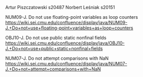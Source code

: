 Artur Piszczatowski s20487 Norbert Leśniak s20151

NUM09-J. Do not use floating-point variables as loop counters
https://wiki.sei.cmu.edu/confluence/display/java/NUM09-J.+Do+not+use+floating-point+variables+as+loop+counters

OBJ10-J. Do not use public static nonfinal fields
https://wiki.sei.cmu.edu/confluence/display/java/OBJ10-J.+Do+not+use+public+static+nonfinal+fields

NUM07-J. Do not attempt comparisons with NaN
https://wiki.sei.cmu.edu/confluence/display/java/NUM07-J.+Do+not+attempt+comparisons+with+NaN

